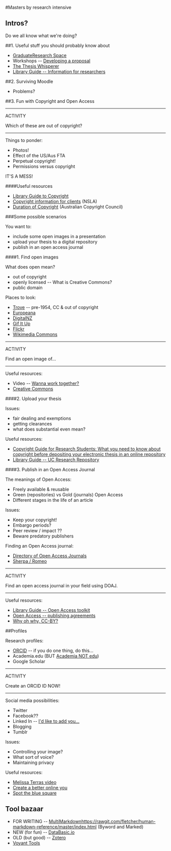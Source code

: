 #Masters by research intensive

## Intros?

Do we all know what we're doing?

##1. Useful stuff you should probably know about

* [GraduateResearch Space](http://graduateresearcher.space/)
* Workshops -- [Developing a proposal](http://www.canberra.edu.au/events/view/12627)
* [The Thesis Whisperer](http://thesiswhisperer.com/useful-resources-for-students-and-supervisors/)
* [Library Guide -- Information for researchers](http://canberra.libguides.com/content.php?pid=169835&sid=1430410)

##2. Surviving Moodle

* Problems?

##3. Fun with Copyright and Open Access

----

ACTIVITY 

Which of these are out of copyright?

----

Things to ponder:

* Photos!
* Effect of the US/Aus FTA
* Perpetual copyright!
* Permissions versus copyright

IT'S A MESS!

####Useful resources

* [Library Guide to Copyright](http://canberra.libguides.com/content.php?pid=273640&sid=2255896)
* [Copyright information for clients](http://www.nsla.org.au/sites/www.nsla.org.au/files/publications/NSLA.copyright_information_for_clients_2011.pdf) (NSLA)
* [Duration of Copyright](http://www.copyright.org.au/acc_prod/AsiCommon/Controls/BSA/Downloader.aspx?iDocumentStorageKey=7384f456-8e8a-4c69-97ca-206bb46df5da&iFileTypeCode=PDF&iFileName=Duration%20of%20Copyright)  (Australian Copyright Council)

###Some possible scenarios

You want to:

* include some open images in a presentation
* upload your thesis to a digital repository
* publish in an open access journal

####1. Find open images

What does open mean?

* out of copyright
* openly licensed -- What is Creative Commons?
* public domain

Places to look:

* [Trove](http://trove.nla.gov.au/) -- pre-1954, CC & out of copyright
* [Europeana](http://www.europeana.eu/portal/#)
* [DigitalNZ](http://www.digitalnz.org/)
* [Gif It Up](http://gifitup2015.tumblr.com/)
* [Flickr](https://www.flickr.com/)
* [Wikimedia Commons](https://commons.wikimedia.org/wiki/Main_Page)

----

ACTIVITY

Find an open image of...

----

Useful resources:

* Video -- [Wanna work together?](https://vimeo.com/13590841)
* [Creative Commons](https://creativecommons.org/)

####2. Upload your thesis

Issues:

* fair dealing and exemptions
* getting clearances
* what does substantial even mean?

Useful resources:

* [Copyright Guide for Research Students: What you need to know about copyright before depositing your electronic thesis in an online repository](http://www.oaklaw.qut.edu.au/files/Copyright%20Guide%20for%20Research%20Students.pdf)
* [Library Guide -- UC Research Repository](http://canberra.libguides.com/content.php?pid=542672&sid=4617469)

####3. Publish in an Open Access Journal

The meanings of Open Access:

* Freely available & reusable
* Green (repositories) vs Gold (journals) Open Access
* Different stages in the life of an article

Issues:

* Keep your copyright!
* Embargo periods?
* Peer review / impact ??
* Beware predatory publishers

Finding an Open Access journal:

* [Directory of Open Access Journals](https://doaj.org/)
* [Sherpa / Romeo](http://www.sherpa.ac.uk/romeo/index.php?la=en&fIDnum=|&mode=simple)

----

ACTIVITY

Find an open access journal in your field using DOAJ.

-----

Useful resources:

* [Library Guide -- Open Access toolkit](http://canberra.libguides.com/openaccess)
* [Open Access -- publishing agreements](https://open-access.net/DE-EN/information-on-open-access/legal-issues/publishing-agreements/)
* [Why oh why, CC-BY?](http://nowviskie.org/2011/why-oh-why-cc-by/)

##Profiles

Research profiles:

* [ORCID](http://orcid.org/) -- if you do one thing, do this...
* Academia.edu (BUT [Academia NOT edu](http://www.plannedobsolescence.net/academia-not-edu/))
* Google Scholar

----

ACTIVITY

Create an ORCID ID NOW!

----

Social media possibilities:

* Twitter
* Facebook??
* Linked In -- [I'd like to add you...](http://m.memegen.com/j13z47.jpg)
* Blogging
* Tumblr

Issues:

* Controlling your image?
* What sort of voice?
* Maintaining privacy

Useful resources:

* [Melissa Terras video](https://www.youtube.com/watch?v=zkmRVlzjg2E&feature=youtu.be)
* [Create a better online you](https://www.library.qut.edu.au/a-better-online-you/#/)
* [Spot the blue square](https://www.nla.gov.au/blogs/trove/2015/04/27/spot-the-blue-square)

## Tool bazaar

* FOR WRITING -- [MultiMarkdown]()https://rawgit.com/fletcher/human-markdown-reference/master/index.html (Byword and Marked)
* NEW (for fun) -- [DataBasic.io](https://www.databasic.io/en/)
* OLD (but good) -- [Zotero](https://www.zotero.org/)
* [Voyant Tools](http://voyant-tools.org/)
